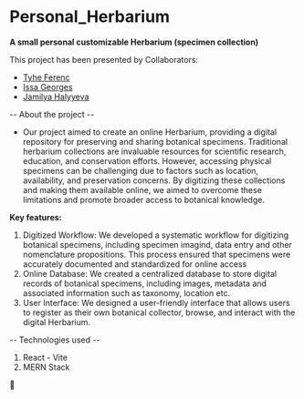 # Personal_Herbarium
**A small personal customizable Herbarium (specimen collection)**

This project has been presented by Collaborators:
- [Tyhe Ferenc](https://github.com/MEINNASTIE)
- [Issa Georges](https://github.com/issageorges)
- [Jamilya Halyyeva](https://github.com/JamilyaHalyyeva)

-- About the project --
- Our project aimed to create an online Herbarium, providing a digital repository for preserving and sharing botanical specimens. Traditional herbarium collections are invaluable resources for scientific research, education, and conservation efforts. However, accessing physical specimens can be challenging due to factors such as location, availability, and preservation concerns. By digitizing these collections and making them available online, we aimed to overcome these limitations and promote broader access to botanical knowledge. 

**Key features:**
1. Digitized Workflow: We developed a systematic workflow for digitizing botanical specimens, including specimen imagind, data entry and other nomenclature propositions. This process ensured that specimens were accurately documented and standardized for online access
2. Online Database: We created a centralized database to store digital records of botanical specimens, including images, metadata and associated information such as taxonomy, location etc.
3. User Interface: We designed a user-friendly interface that allows users to register as their own botanical collector, browse, and interact with the digital Herbarium. 


-- Technologies used --
1. React - Vite
2. MERN Stack

:green_heart:
